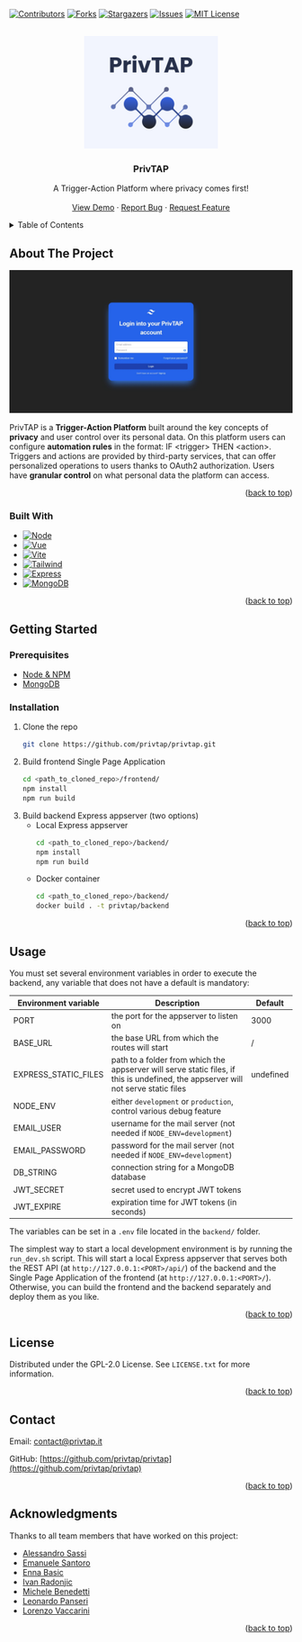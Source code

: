 <a name="readme-top"></a>

<!-- PROJECT SHIELDS -->
<!--
*** I'm using markdown "reference style" links for readability.
*** Reference links are enclosed in brackets [ ] instead of parentheses ( ).
*** See the bottom of this document for the declaration of the reference variables
*** for contributors-url, forks-url, etc.
-->
[![Contributors][contributors-shield]][contributors-url]
[![Forks][forks-shield]][forks-url]
[![Stargazers][stars-shield]][stars-url]
[![Issues][issues-shield]][issues-url]
[![MIT License][license-shield]][license-url]



<!-- PROJECT LOGO -->
<br />
<div align="center">
  <a href="https://github.com/privtap/privtap">
    <img src="images/logo.png" alt="Logo" height="200">
  </a>

  <h3>PrivTAP</h3>

  <p align="center">
    A Trigger-Action Platform where privacy comes first!
    <br />
    <!-- <a href="https://github.com/privtap/privtap"><strong>Explore the docs »</strong></a>
    <br /> -->
    <br />
    <a href="https://privtap.it">View Demo</a>
    ·
    <a href="https://github.com/privtap/privtap/issues">Report Bug</a>
    ·
    <a href="https://github.com/privtap/privtap/issues">Request Feature</a>
  </p>
</div>



<!-- TABLE OF CONTENTS -->
<details>
  <summary>Table of Contents</summary>
  <ol>
    <li>
      <a href="#about-the-project">About The Project</a>
      <ul>
        <li><a href="#built-with">Built With</a></li>
      </ul>
    </li>
    <li>
      <a href="#getting-started">Getting Started</a>
      <ul>
        <li><a href="#prerequisites">Prerequisites</a></li>
        <li><a href="#installation">Installation</a></li>
      </ul>
    </li>
    <li><a href="#usage">Usage</a></li>
    <!-- <li><a href="#roadmap">Roadmap</a></li>
    <li><a href="#contributing">Contributing</a></li> -->
    <li><a href="#license">License</a></li>
    <li><a href="#contact">Contact</a></li>
    <li><a href="#acknowledgments">Acknowledgments</a></li>
  </ol>
</details>



<!-- ABOUT THE PROJECT -->
## About The Project
[![PrivTAP Screen Shot][product-screenshot]](https://privtap.it)

PrivTAP is a **Trigger-Action Platform** built around the key concepts of **privacy** and user control over its personal data.
On this platform users can configure **automation rules** in the format: IF &lt;trigger&gt; THEN &lt;action&gt;.
Triggers and actions are provided by third-party services, that can offer personalized operations to users thanks to OAuth2 authorization.
Users have **granular control** on what personal data the platform can access.

<p align="right">(<a href="#readme-top">back to top</a>)</p>

### Built With
* [![Node][Node]][Node-url]
* [![Vue][Vue]][Vue-url]
* [![Vite][Vite]][Vite-url]
* [![Tailwind][Tailwind]][Tailwind-url]
* [![Express][Express]][Express-url]
* [![MongoDB][MongoDB]][MongoDB-url]

<p align="right">(<a href="#readme-top">back to top</a>)</p>



<!-- GETTING STARTED -->
## Getting Started

### Prerequisites
* [Node & NPM][Node-url]
* [MongoDB][MongoDB-url]

### Installation
1. Clone the repo
   ```sh
   git clone https://github.com/privtap/privtap.git
   ```
2. Build frontend Single Page Application
   ```sh
   cd <path_to_cloned_repo>/frontend/
   npm install
   npm run build
   ```
3. Build backend Express appserver (two options)
   * Local Express appserver
     ```sh
     cd <path_to_cloned_repo>/backend/
     npm install
     npm run build
     ```
   * Docker container
     ```sh
     cd <path_to_cloned_repo>/backend/
     docker build . -t privtap/backend
     ```

<p align="right">(<a href="#readme-top">back to top</a>)</p>



<!-- USAGE EXAMPLES -->
## Usage
You must set several environment variables in order to execute the backend, any variable that does not have a default
is mandatory:

| Environment variable | Description                                                                                                                        | Default   |
|----------------------|------------------------------------------------------------------------------------------------------------------------------------|-----------|
| PORT                 | the port for the appserver to listen on                                                                                            | 3000      |
| BASE_URL             | the base URL from which the routes will start                                                                                      | /         |
| EXPRESS_STATIC_FILES | path to a folder from which the appserver will serve static files, if this is undefined, the appserver will not serve static files | undefined |
| NODE_ENV             | either `development` or `production`, control various debug feature                                                                |           |
| EMAIL_USER           | username for the mail server (not needed if `NODE_ENV=development`)                                                                |           |
| EMAIL_PASSWORD       | password for the mail server (not needed if `NODE_ENV=development`)                                                                |           |
| DB_STRING            | connection string for a MongoDB database                                                                                           |           |
| JWT_SECRET           | secret used to encrypt JWT tokens                                                                                                  |           |
| JWT_EXPIRE           | expiration time for JWT tokens (in seconds)                                                                                        |           |

The variables can be set in a `.env` file located in the `backend/` folder.

The simplest way to start a local development environment is by running the `run_dev.sh` script.
This will start a local Express appserver that serves both the REST API (at `http://127.0.0.1:<PORT>/api/`) of the 
backend and the Single Page Application of the frontend (at `http://127.0.0.1:<PORT>/`).
Otherwise, you can build the frontend and the backend separately and deploy them as you like.

<p align="right">(<a href="#readme-top">back to top</a>)</p>



<!-- ROADMAP -->
<!-- ## Roadmap

- [ ] Feature 1
- [ ] Feature 2
- [ ] Feature 3
  - [ ] Nested Feature

See the [open issues](https://github.com/privtap/privtap/issues) for a full list of proposed features (and known issues).

<p align="right">(<a href="#readme-top">back to top</a>)</p> -->



<!-- CONTRIBUTING -->
<!-- ## Contributing

Contributions are what make the open source community such an amazing place to learn, inspire, and create. Any contributions you make are **greatly appreciated**.

If you have a suggestion that would make this better, please fork the repo and create a pull request. You can also simply open an issue with the tag "enhancement".
Don't forget to give the project a star! Thanks again!

1. Fork the Project
2. Create your Feature Branch (`git checkout -b feature/AmazingFeature`)
3. Commit your Changes (`git commit -m 'Add some AmazingFeature'`)
4. Push to the Branch (`git push origin feature/AmazingFeature`)
5. Open a Pull Request

<p align="right">(<a href="#readme-top">back to top</a>)</p> -->



<!-- LICENSE -->
## License

Distributed under the GPL-2.0 License. See `LICENSE.txt` for more information.

<p align="right">(<a href="#readme-top">back to top</a>)</p>



<!-- CONTACT -->
## Contact

Email: [contact@privtap.it](mailto:contact@privtap.it)

GitHub: [https://github.com/privtap/privtap](https://github.com/privtap/privtap)

<p align="right">(<a href="#readme-top">back to top</a>)</p>



<!-- ACKNOWLEDGMENTS -->
## Acknowledgments
Thanks to all team members that have worked on this project:
* [Alessandro Sassi](https://github.com/AleSassi)
* [Emanuele Santoro](https://github.com/emanuelesantoro)
* [Enna Basic](https://github.com/ennnnnna)
* [Ivan Radonjic](https://github.com/chaser-22)
* [Michele Benedetti](https://github.com/Michele-x98)
* [Leonardo Panseri](https://github.com/leonardo-panseri)
* [Lorenzo Vaccarini](https://github.com/Vaccarini-Lorenzo)

<p align="right">(<a href="#readme-top">back to top</a>)</p>



<!-- MARKDOWN LINKS & IMAGES -->
<!-- https://www.markdownguide.org/basic-syntax/#reference-style-links -->
[contributors-shield]: https://img.shields.io/github/contributors/privtap/privtap.svg?style=for-the-badge
[contributors-url]: https://github.com/privtap/privtap/graphs/contributors
[forks-shield]: https://img.shields.io/github/forks/privtap/privtap.svg?style=for-the-badge
[forks-url]: https://github.com/privtap/privtap/network/members
[stars-shield]: https://img.shields.io/github/stars/privtap/privtap.svg?style=for-the-badge
[stars-url]: https://github.com/privtap/privtap/stargazers
[issues-shield]: https://img.shields.io/github/issues/privtap/privtap.svg?style=for-the-badge
[issues-url]: https://github.com/privtap/privtap/issues
[license-shield]: https://img.shields.io/github/license/privtap/privtap.svg?style=for-the-badge
[license-url]: https://github.com/privtap/privtap/blob/master/LICENSE.txt

[product-screenshot]: images/screenshot.png

[Node]:  https://img.shields.io/badge/Node.js-35495E?style=for-the-badge&logo=nodedotjs
[Node-url]: https://nodejs.org/
[Vue]: https://img.shields.io/badge/Vue.js-35495E?style=for-the-badge&logo=vuedotjs
[Vue-url]: https://vuejs.org/
[Vite]: https://img.shields.io/badge/Vite-35495E?style=for-the-badge&logo=vite
[Vite-url]: https://vitejs.dev/
[Tailwind]: https://img.shields.io/badge/Tailwind-35495E?style=for-the-badge&logo=tailwindcss
[Tailwind-url]: https://tailwindcss.com/
[Express]: https://img.shields.io/badge/Express-35495E?style=for-the-badge&logo=express
[Express-url]: https://expressjs.com/
[MongoDB]: https://img.shields.io/badge/MongoDB-35495E?style=for-the-badge&logo=mongodb
[MongoDB-url]: https://www.mongodb.com/
